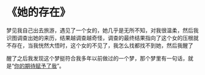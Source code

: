 # 《她的存在》

梦见我自己出去旅游，遇见了一个女的，她几乎是无所不知，对我很温柔，然后我识图调查出她的来历，结果越调查越奇怪，调查的最终结果指向了这个女的压根就不存在，当我恍然大悟时，这个女的不见了，我怎么找都找不到她，然后我醒了

&#x20;

醒了之后我发现这个梦挺符合我多年以前做过的一个梦，那个梦里有一句话，就是“[你的期待赋予了我](ni-de-qi-dai-fu-yu-le-wo.md)”。
